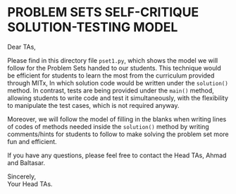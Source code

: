 # PROBLEM SETS SELF-CRITIQUE SOLUTION-TESTING MODEL
Dear TAs,

Please find in this directory file `pset1.py`, which shows the model we will follow for the Problem Sets handed to our students. This technique would be efficient for students to learn the most from the curriculum provided through MITx, In which solution code would be written under the `solution()` method. In contrast, tests are being provided under the `main()` method, allowing students to write code and test it simultaneously, with the flexibility to manipulate the test cases, which is not required anyway.

Moreover, we will follow the model of filling in the blanks when writing lines of codes of methods needed inside the `solution()` method by writing comments/hints for students to follow to make solving the problem set more fun and efficient.

If you have any questions, please feel free to contact the Head TAs, Ahmad and Baltasar.

Sincerely, <br/>
Your Head TAs.